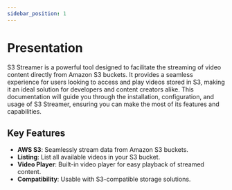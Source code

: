 ```yaml
---
sidebar_position: 1
---
```


# Presentation

S3 Streamer is a powerful tool designed to facilitate the streaming of video content directly from Amazon S3 buckets.
It provides a seamless experience for users looking to access and play videos stored in S3, making it an ideal solution for developers and content creators alike.
This documentation will guide you through the installation, configuration, and usage of S3 Streamer, ensuring you can make the most of its features and capabilities.

## Key Features

- **AWS S3**: Seamlessly stream data from Amazon S3 buckets.
- **Listing**: List all available videos in your S3 bucket.
- **Video Player**: Built-in video player for easy playback of streamed content.
- **Compatibility**: Usable with S3-compatible storage solutions.
